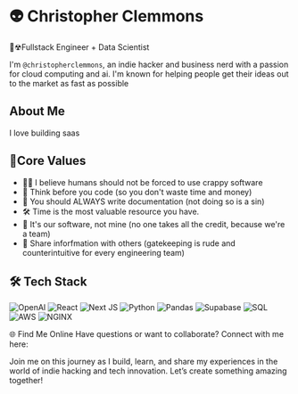 # 👽 Christopher Clemmons
🧪☢Fullstack Engineer + Data Scientist 

I'm `@christopherclemmons`, an indie hacker and business nerd with a passion for cloud computing and ai. I'm known for helping people get their ideas out to the market as fast as possible

## About Me
I love building saas 

## 🚀Core Values
- 👨‍💻 I believe humans should not be forced to use crappy software
- 🧠 Think before you code (so you don't waste time and money)
- 📝 You should ALWAYS write documentation (not doing so is a sin)
- 🛠 Time is the most valuable resource you have. 
- 📝 It's our software, not mine (no one takes all the credit, because we're a team)
- 📖 Share inforfmation with others (gatekeeping is rude and counterintuitive for every engineering team)


## 🛠 Tech Stack
![OpenAI](https://img.shields.io/badge/OpenAI-black?style=for-the-badge&logo=openai&logoColor=white)
![React](https://img.shields.io/badge/React-black?style=for-the-badge&logo=react&logoColor=61DAFB)
![Next JS](https://img.shields.io/badge/Next-black?style=for-the-badge&logo=next.js&logoColor=white)
![Python](https://img.shields.io/badge/python-3670A0?style=for-the-badge&logo=python&logoColor=ffdd54)
![Pandas](https://img.shields.io/badge/Pandas-black?style=for-the-badge&logo=pandas&logoColor=white)
![Supabase](https://img.shields.io/badge/Supabase-3ECF8E?style=for-the-badge&logo=supabase&logoColor=white)
![SQL](https://img.shields.io/badge/SQL-black?style=for-the-badge&logo=sqlite&logoColor=white)
![AWS](https://img.shields.io/badge/AWS-232F3E?style=for-the-badge&logo=amazonaws&logoColor=white)
![NGINX](https://img.shields.io/badge/NGINX-black?style=for-the-badge&logo=nginx&logoColor=white)

🌐 Find Me Online
Have questions or want to collaborate? Connect with me here:

Join me on this journey as I build, learn, and share my experiences in the world of indie hacking and tech innovation. Let’s create something amazing together!
